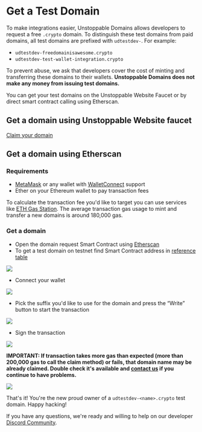 # Get a Test Domain

To make integrations easier, Unstoppable Domains allows developers to request a free `.crypto` domain. To distinguish these test domains from paid domains, all test domains are prefixed with `udtestdev-`. For example:

- `udtestdev-freedomainisawesome.crypto`
- `udtestdev-test-wallet-integration.crypto`

To prevent abuse, we ask that developers cover the cost of minting and transferring these domains to their wallets. **Unstoppable Domains does not make any money from issuing test domains.**

You can get your test domains on the Unstoppable Website Faucet or by direct smart contract calling using Etherscan.  

## Get a domain using Unstoppable Website faucet
[Claim your domain](https://unstoppabledomains.com/developers)  

## Get a domain using Etherscan
### Requirements

- [MetaMask](https://metamask.io/) or any wallet with [WalletConnect](https://walletconnect.org/wallets) support
- Ether on your Ethereum wallet to pay transaction fees

To calculate the transaction fee you'd like to target you can use services like [ETH Gas Station](https://ethgasstation.info/calculatorTxV.php). The average transaction gas usage to mint and transfer a new domains is around 180,000 gas.

### Get a domain

- Open the domain request Smart Contract using [Etherscan](https://etherscan.io/address/0x1fC985cAc641ED5846b631f96F35d9b48Bc3b834#writeContract)
- To get a test domain on testnet find Smart Contract address in [reference table](../domain-registry-essentials/cns-smart-contracts.md#freeminter)

![](../.gitbook/assets/integrations/get-test-domain/step-1.png)

- Connect your wallet

![](../.gitbook/assets/integrations/get-test-domain/step-2.png)

- Pick the suffix you'd like to use for the domain and press the “Write” button to start the transaction

![](../.gitbook/assets/integrations/get-test-domain/step-3.png)

- Sign the transaction

![](../.gitbook/assets/integrations/get-test-domain/step-4.png)

**IMPORTANT: If transaction takes more gas than expected (more than 200,000 gas to call the claim method) or fails, that domain name may be already claimed. Double check it's available and [contact us](https://discord.gg/b6ZVxSZ9Hn) if you continue to have problems.**

![](../.gitbook/assets/integrations/get-test-domain/step-4-1.png)

That's it! You're the new proud owner of a `udtestdev-<name>.crypto` test domain. Happy hacking!

If you have any questions, we're ready and willing to help on our developer [Discord Community](https://discord.gg/b6ZVxSZ9Hn).

